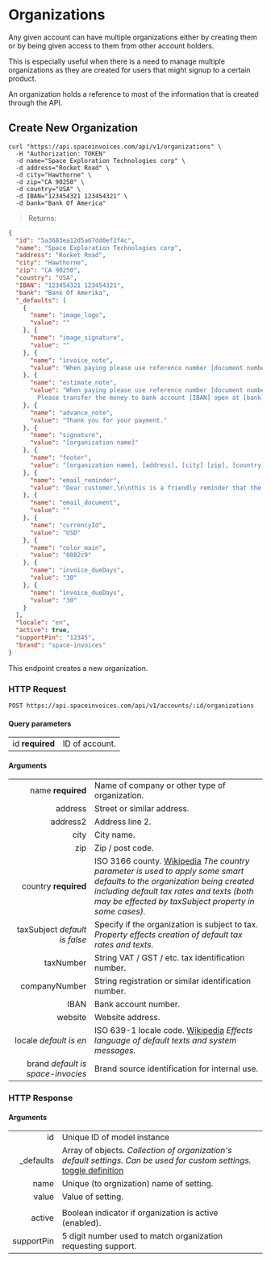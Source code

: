 # Organizations

Any given account can have multiple organizations either by creating them or by being given access to them from other account holders.

This is especially useful when there is a need to manage multiple organizations as they are created for users that might signup to a certain product.

An organization holds a reference to most of the information that is created through the API.

## Create New Organization

```shell
curl "https://api.spaceinvoices.com/api/v1/organizations" \
  -H "Authorization: TOKEN"
  -d name="Space Exploration Technologies corp" \
  -d address="Rocket Road" \
  -d city="Hawthorne" \
  -d zip="CA 90250" \
  -d country="USA" \
  -d IBAN="123454321 123454321" \
  -d bank="Bank Of America"
```

> Returns:

```json
{
  "id": "5a3683ea12d5a67dd0ef2f4c",
  "name": "Space Exploration Technologies corp",
  "address": "Rocket Road",
  "city": "Hawthorne",
  "zip": "CA 90250",
  "country": "USA",
  "IBAN": "123454321 123454321",
  "bank": "Bank Of Amerika",
  "_defaults": [
    {
      "name": "image_logo",
      "value": ""
    }, {
      "name": "image_signature",
      "value": ""
    }, {
      "name": "invoice_note",
      "value": "When paying please use reference number [document number].\nPlease transfer the money to bank account [IBAN] open at [bank].\n\nThank you for your business."
    }, {
      "name": "estimate_note",
      "value": "When paying please use reference number [document number].\n
        Please transfer the money to bank account [IBAN] open at [bank]."
    }, {
      "name": "advance_note",
      "value": "Thank you for your payment."
    }, {
      "name": "signature",
      "value": "[organization name]"
    }, {
      "name": "footer",
      "value": "[organization name], [address], [city] [zip], [country]. IBAN: [IBAN] open at [bank]"
    }, {
      "name": "email_reminder",
      "value": "Dear customer,\n\nthis is a friendly reminder that the invoice [document number] is due on [document due].\n\nThank you and best regards,\n[organization name]"
    }, {
      "name": "email_document",
      "value": ""
    }, {
      "name": "currencyId",
      "value": "USD"
    }, {
      "name": "color_main",
      "value": "0082c9"
    }, {
      "name": "invoice_dueDays",
      "value": "30"
    }, {
      "name": "invoice_dueDays",
      "value": "30"
    }
  ],
  "locale": "en",
  "active": true,
  "supportPin": "12345",
  "brand": "space-invoices"
}
```

This endpoint creates a new organization.

### HTTP Request

`POST https://api.spaceinvoices.com/api/v1/accounts/:id/organizations`

#### Query parameters

|      |     |
| ---: | --- |
| id **required** | ID of account. |

#### Arguments

|      |     |
| ---: | --- |
| name **required** | Name of company or other type of organization. |
| address | Street or similar address. |
| address2 | Address line 2. |
| city | City name. |
| zip | Zip / post code. |
| country **required** | ISO 3166 county. [Wikipedia](https://en.wikipedia.org/wiki/ISO_3166-1) _The country parameter is used to apply some smart defaults to the organization being created including default tax rates and texts (both may be effected by taxSubject property in some cases)._ |
| taxSubject _default is *false*_ | Specify if the organization is subject to tax. _Property effects creation of default tax rates and texts._ |
| taxNumber | String VAT / GST / etc. tax identification number. |
| companyNumber | String registration or similar identification number. |
| IBAN | Bank account number. |
| website | Website address. |
| locale _default is *en*_ | ISO 639-1 locale code. [Wikipedia](https://en.wikipedia.org/wiki/List_of_ISO_639-1_codes) _Effects language of default texts and system messages._ |
| brand _default is *space-invocies*_ | Brand source identification for internal use. |

### HTTP Response

#### Arguments

|      |     |
| ---: | --- |
| id | Unique ID of model instance |
| _defaults | Array of objects. _Collection of organization's default settings._ _Can be used for custom settings._ [toggle definition](#expand) |
| name | Unique (to orgnization) name of setting. |
| value | Value of setting. |
| [](#empty) | |
| active | Boolean indicator if organization is active (enabled). |
| supportPin | 5 digit number used to match organization requesting support. |
